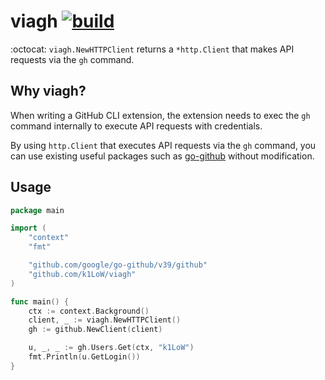 # viagh [![build](https://github.com/k1LoW/viagh/actions/workflows/ci.yml/badge.svg)](https://github.com/k1LoW/viagh/actions/workflows/ci.yml)

:octocat: `viagh.NewHTTPClient` returns a `*http.Client` that makes API requests via the `gh` command.

## Why viagh?

When writing a GitHub CLI extension, the extension needs to exec the `gh` command internally to execute API requests with credentials.

By using `http.Client` that executes API requests via the `gh` command, you can use existing useful packages such as [go-github](https://github.com/google/go-github) without modification.

## Usage

``` go
package main

import (
	"context"
	"fmt"

	"github.com/google/go-github/v39/github"
	"github.com/k1LoW/viagh"
)

func main() {
	ctx := context.Background()
	client, _ := viagh.NewHTTPClient()
	gh := github.NewClient(client)

	u, _, _ := gh.Users.Get(ctx, "k1LoW")
	fmt.Println(u.GetLogin())
}
```
